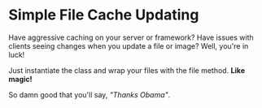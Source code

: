 # Simple File Cache Updating

Have aggressive caching on your server or framework?  Have issues with clients seeing changes when you update a file or image?  Well, you're in luck!

Just instantiate the class and wrap your files with the file method.  **Like magic!**

So damn good that you'll say, _"Thanks Obama"_.
